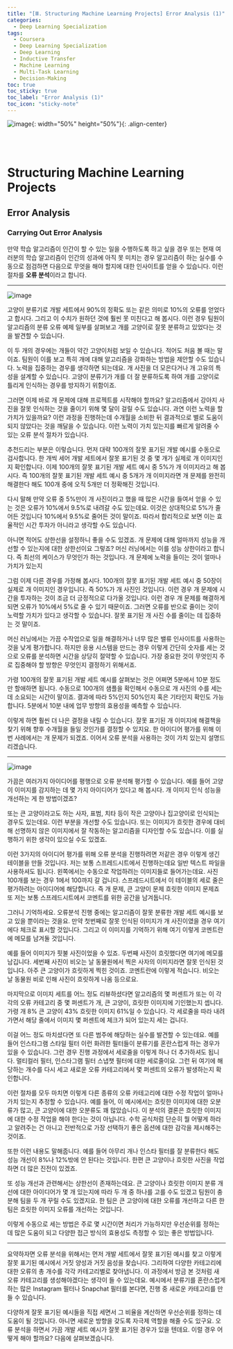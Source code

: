 ```yaml
---
title: "[Ⅲ. Structuring Machine Learning Projects] Error Analysis (1)"
categories:
  - Deep Learning Specialization
tags:
  - Coursera
  - Deep Learning Specialization
  - Deep Learning
  - Inductive Transfer
  - Machine Learning
  - Multi-Task Learning
  - Decision-Making
toc: true
toc_sticky: true
toc_label: "Error Analysis (1)"
toc_icon: "sticky-note"
---
```


![image](https://user-images.githubusercontent.com/55765292/179931579-167db454-5d9d-4e0d-a8fe-454770dc97a6.png){: width="50%" height="50%"}{: .align-center}

<br><br>

# Structuring Machine Learning Projects

## Error Analysis

### Carrying Out Error Analysis

만약 학습 알고리즘이 인간이 할 수 있는 일을 수행하도록 하고 싶을 경우 또는 현재 여러분의 학습 알고리즘이 인간의 성과에 아직 못 미치는 경우 알고리즘이 하는 실수를 수동으로 점검하면 다음으로 무엇을 해야 할지에 대한 인사이트를 얻을 수 있습니다. 이런 절차를 **오류 분석**이라고 합니다.

---

![image](https://user-images.githubusercontent.com/55765292/181393122-8ff90f13-2cba-461a-a446-b6aa4f909e8c.png)

고양이 분류기로 개발 세트에서 90%의 정확도 또는 같은 의미로 10%의 오류를 얻었다고 합시다. 그리고 이 수치가 원하던 것에 훨씬 못 미친다고 해 봅시다. 이런 경우 팀원이 알고리즘의 분류 오류 예제 일부를 살펴보고 개를 고양이로 잘못 분류하고 있었다는 것을 발견할 수 있습니다.

이 두 개의 경우에는 개들이 약간 고양이처럼 보일 수 있습니다. 적어도 처음 볼 때는 말이죠. 팀원이 이를 보고 특히 개에 대해 알고리즘을 강화하는 방법을 제안할 수도 있습니다. 노력을 집중하는 경우를 생각하면 되는데요. 개 사진을 더 모은다거나 개 고유의 특성을 설계할 수 있습니다. 고양이 분류기가 개를 더 잘 분류하도록 하여 개를 고양이로 틀리게 인식하는 경우를 방지하기 위함이죠.

그러면 이제 바로 개 문제에 대해 프로젝트를 시작해야 할까요? 알고리즘에서 강아지 사진을 잘못 인식하는 것을 줄이기 위해 몇 달이 걸릴 수도 있습니다. 과연 이런 노력을 할 가치가 있을까요? 이런 과정을 진행하는데 수개월을 소비한 뒤 결과적으로 별로 도움이 되지 않았다는 것을 깨달을 수 있습니다. 이런 노력이 가치 있는지를 빠르게 알려줄 수 있는 오류 분석 절차가 있습니다.

추천드리는 부분은 이렇습니다. 먼저 대략 100개의 잘못 표기된 개발 예시를 수동으로 검사합니다. 한 개씩 세어 개발 세트에서 잘못 표기된 것 중 몇 개가 실제로 개 이미지인지 확인합니다. 이제 100개의 잘못 표기된 개발 세트 예시 중 5%가 개 이미지라고 해 봅시다. 즉 100개의 잘못 표기된 개발 세트 예시 중 5개가 개 이미지라면 개 문제를 완전히 해결한다 해도 100개 중에 오직 5개만 더 정확해진 것입니다.

다시 말해 만약 오류 중 5%만이 개 사진이라고 했을 때 많은 시간을 들여서 얻을 수 있는 것은 오류가 10%에서 9.5%로 내려갈 수도 있는데요. 이것은 상대적으로 5%가 줄어든 것입니다 10%에서 9.5%로 줄어든 것이 말이죠. 따라서 합리적으로 보면 이는 효율적인 시간 투자가 아니라고 생각할 수도 있습니다.

아니면 적어도 상한선을 설정하니 좋을 수도 있겠죠. 개 문제에 대해 얼마까지 성능을 개선할 수 있는지에 대한 상한선이요 그렇죠? 머신 러닝에서는 이를 성능 상한이라고 합니다. 즉 최선의 케이스가 무엇인가 하는 것입니다. 개 문제에 노력을 들이는 것이 얼마나 가치가 있는지

그럼 이제 다른 경우를 가정해 봅시다. 100개의 잘못 표기된 개발 세트 예시 중 50장이 실제로 개 이미지인 경우입니다. 즉 50%가 개 사진인 것입니다. 이런 경우 개 문제에 시간을 투자하는 것이 조금 더 긍정적으로 다가올 것입니다. 이런 경우 개 문제를 해결하게 되면 오류가 10%에서 5%로 줄 수 있기 때문이죠. 그러면 오류를 반으로 줄이는 것이 노력할 가치가 있다고 생각할 수 있습니다. 잘못 표기된 개 사진 수를 줄이는 데 집중하는 것 말이죠.

머신 러닝에서는 가끔 수작업으로 일을 해결하거나 너무 많은 밸류 인사이트를 사용하는 것을 낮게 평가합니다. 하지만 응용 시스템을 만드는 경우 이렇게 간단히 숫자를 세는 것으로 오류를 분석하면 시간을 상당히 절약할 수 있습니다. 가장 중요한 것이 무엇인지 주로 집중해야 할 방향은 무엇인지 결정하기 위해서죠.

가령 100개의 잘못 표기된 개발 세트 예시를 살펴보는 것은 어쩌면 5분에서 10분 정도만 할애하면 됩니다. 수동으로 100개의 샘플을 확인해서 수동으로 개 사진의 수를 세는 데 소요되는 시간이 말이죠. 결과에 따라 5%인지 50%인지 혹은 기타인지 확인도 가능합니다. 5분에서 10분 내에 업무 방향의 효용성을 예측할 수 있습니다.

이렇게 하면 훨씬 더 나은 결정을 내릴 수 있습니다. 잘못 표기된 개 이미지에 해결책을 찾기 위해 향후 수개월을 들일 것인가를 결정할 수 있지요. 한 아이디어 평가를 위해 이번 사례에서는 개 문제가 되겠죠. 이어서 오류 분석을 사용하는 것이 가치 있는지 설명드리겠습니다.

---

![image](https://user-images.githubusercontent.com/55765292/181393146-d8a4b2c0-245d-4ff0-84fa-12336c2df999.png)

가끔은 여러가지 아이디어를 평행으로 오류 분석해 평가할 수 있습니다. 예를 들어 고양이 이미지를 감지하는 데 몇 가지 아이디어가 있다고 해 봅시다. 개 이미지 인식 성능을 개선하는 게 한 방법이겠죠?

또는 큰 고양이라고도 하는 사자, 표범, 치타 등이 작은 고양이나 집고양이로 인식되는 경우도 있는데요. 이런 부분을 개선할 수도 있습니다. 또는 이미지가 흐릿한 경우에 대비해 선명하지 않은 이미지에서 잘 작동하는 알고리즘을 디자인할 수도 있습니다. 이를 실행하기 위한 생각이 있으실 수도 있겠죠.

이런 3가지의 아이디어 평가를 위해 오류 분석을 진행하려면 저같은 경우 이렇게 생긴 테이블을 만들 것입니다. 저는 보통 스프레드시트에서 진행하는데요 일반 텍스트 파일을 사용하셔도 됩니다. 왼쪽에서는 수동으로 작업하려는 이미지들로 들어가는데요. 사진 100개를 보는 경우 1에서 100까지 갈 겁니다. 스프레드시트에서 이 테이블의 세로 줄은 평가하려는 아이디어에 해당합니다. 즉 개 문제, 큰 고양이 문제 흐릿한 이미지 문제죠 또 저는 보통 스프레드시트에서 코멘트를 위한 공간을 남겨둡니다. 

그러니 기억하세요. 오류분석 진행 중에는 알고리즘이 잘못 분류한 개발 세트 예시를 보고 있을 뿐이라는 것을요. 만약 첫번째로 잘못 인식된 이미지가 개 사진이였을 경우 여기에다 체크로 표시할 것입니다. 그리고 이 이미지를 기억하기 위해 여기 이렇게 코멘트란에 메모를 남겨둘 것입니다.

예를 들어 이미지가 핏불 사진이었을 수 있죠. 두번째 사진이 흐릿했다면 여기에 메모를 남깁니다. 세번째 사진이 비오는 날 동물원에서 찍은 사자의 이미지라면 잘못 인식된 것입니다. 아주 큰 고양이가 흐릿하게 찍힌 것이죠. 코멘트란에 이렇게 적습니다. 비오는 날 동물원 비로 인해 사진이 흐릿하게 나옴 등으로요.

마지막으로 이미지 세트를 어느 정도 리뷰하셨다면 알고리즘의 몇 퍼센트가 또는 이 각각의 오류 카테고리 중 몇 퍼센트가 개, 큰 고양이, 흐릿한 이미지에 기인했는지 셉니다. 가령 개 8% 큰 고양이 43% 흐릿한 이미지 61%일 수 있습니다. 각 세로줄을 따라 내려가면서 해당 줄에서 이미지 몇 퍼센트에 체크가 되어 있는지 세는 겁니다.

이걸 어느 정도 마치셨다면 또 다른 범주에 해당하는 실수를 발견할 수 있는데요. 예를 들어 인스타그램 스타일 필터 이런 화려한 필터들이 분류기를 혼란스럽게 하는 경우가 있을 수 있습니다. 그런 경우 진행 과정에서 세로줄을 이렇게 하나 더 추가하셔도 됩니다. 멀티컬러 필터, 인스타그램 필터 스냅챗 필터에 대한 세로줄이요. 그런 뒤 여기에 해당하는 개수를 다시 세고 새로운 오류 카테고리에서 몇 퍼센트의 오류가 발생하는지 확인합니다.

이런 절차를 모두 마치면 이렇게 다른 종류의 오류 카테고리에 대한 수정 작업이 얼마나 가치 있는지 추정할 수 있습니다. 예를 들어, 이 예시에서는 흐릿한 이미지에 대한 오분류가 많고, 큰 고양이에 대한 오분류도 꽤 많았습니다. 이 분석의 결론은 흐릿한 이미지에 대한 수정 작업을 해야 한다는 것이 아닙니다. 수학 공식처럼 단순히 뭘 어떻게 하라고 알려주는 건 아니고 전반적으로 가장 선택하기 좋은 옵션에 대한 감각을 제시해주는 것이죠.

또한 이런 내용도 말해줍니다. 예를 들어 아무리 개나 인스타 필터를 잘 분류한다 해도 성능 개선이 8%나 12%밖에 안 된다는 것입니다. 한편 큰 고양이나 흐릿한 사진을 작업하면 더 많은 진전이 있겠죠.

또 성능 개선과 관련해서는 상한선이 존재하는데요. 큰 고양이나 흐릿한 이미지 분류 개선에 대한 아이디어가 몇 개 있는지에 따라 두 개 중 하나를 고를 수도 있겠고 팀원이 충분해 팀을
두 개 꾸릴 수도 있겠지요. 한 팀은 큰 고양이에 대한 오류를 개선하고 다른 한 팀은 흐릿한 이미지 오류를 개선하는 것입니다.

이렇게 수동으로 세는 방법은 주로 몇 시간이면 처리가 가능하지만 우선순위를 정하는 데 많은 도움이 되고 다양한 접근 방식의 효용성도 측정할 수 있는 좋은 방법입니다.

---

요약하자면 오류 분석을 위해서는 먼저 개발 세트에서 잘못 표기된 예시를 찾고 이렇게 잘못 표기된 예시에서 거짓 양성과 거짓 음성을 찾습니다. 그리하여 다양한 카테고리에 대한 오류의 총 개수를 각각 카테고리별로 찾아냅니다. 이 과정에서 방금 본 것처럼 새 오류 카테고리를 생성해야겠다는 생각이 들 수 있는데요. 예시에서 분류기를 혼란스럽게 하는 많은 Instagram 필터나 Snapchat 필터를 본다면, 진행 중 새로운 카테고리를 만들 수 있습니다.

다양하게 잘못 표기된 예시들을 직접 세면서 그 비율을 계산하면 우선순위를 정하는 데 도움이 될 것입니다. 아니면 새로운 방향을 갖도록 자극제 역할을 해줄 수도 있구요. 오류 분석을 하면서 가끔 개발 세트 예시가 잘못 표기된 경우가 있을 텐데요. 이럴 경우 어떻게 해야 할까요? 다음에 살펴보겠습니다.
